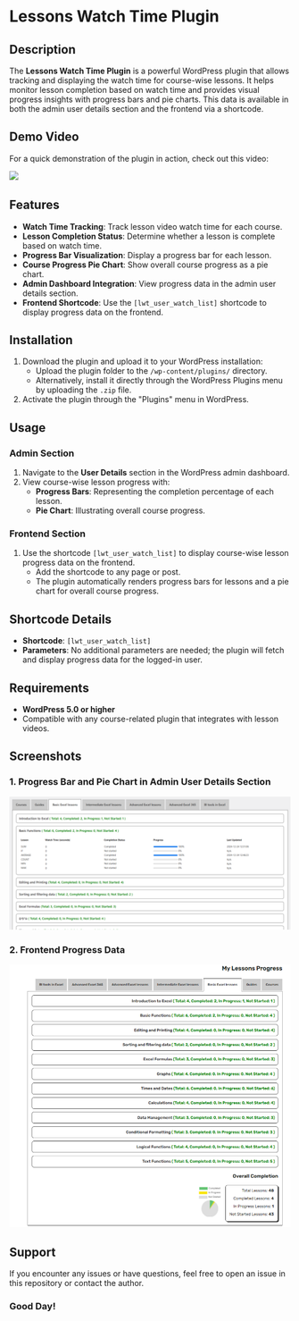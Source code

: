 # Lessons Watch Time Plugin

## Description

The **Lessons Watch Time Plugin** is a powerful WordPress plugin that allows tracking and displaying the watch time for course-wise lessons. It helps monitor lesson completion based on watch time and provides visual progress insights with progress bars and pie charts. This data is available in both the admin user details section and the frontend via a shortcode.

## Demo Video

For a quick demonstration of the plugin in action, check out this video:

[<img src="https://img.youtube.com/vi/pc-agyJc4RM/0.jpg">](https://www.youtube.com/watch?v=pc-agyJc4RM)

## Features

- **Watch Time Tracking**: Track lesson video watch time for each course.
- **Lesson Completion Status**: Determine whether a lesson is complete based on watch time.
- **Progress Bar Visualization**: Display a progress bar for each lesson.
- **Course Progress Pie Chart**: Show overall course progress as a pie chart.
- **Admin Dashboard Integration**: View progress data in the admin user details section.
- **Frontend Shortcode**: Use the `[lwt_user_watch_list]` shortcode to display progress data on the frontend.

## Installation

1. Download the plugin and upload it to your WordPress installation:
   - Upload the plugin folder to the `/wp-content/plugins/` directory.
   - Alternatively, install it directly through the WordPress Plugins menu by uploading the `.zip` file.
2. Activate the plugin through the "Plugins" menu in WordPress.

## Usage

### Admin Section

1. Navigate to the **User Details** section in the WordPress admin dashboard.
2. View course-wise lesson progress with:
   - **Progress Bars**: Representing the completion percentage of each lesson.
   - **Pie Chart**: Illustrating overall course progress.

### Frontend Section

1. Use the shortcode `[lwt_user_watch_list]` to display course-wise lesson progress data on the frontend.
   - Add the shortcode to any page or post.
   - The plugin automatically renders progress bars for lessons and a pie chart for overall course progress.

## Shortcode Details

- **Shortcode**: `[lwt_user_watch_list]`
- **Parameters**: No additional parameters are needed; the plugin will fetch and display progress data for the logged-in user.

## Requirements

- **WordPress 5.0 or higher**
- Compatible with any course-related plugin that integrates with lesson videos.

## Screenshots

### 1. Progress Bar and Pie Chart in Admin User Details Section

![Admin User Details Section Screenshot](https://raw.githubusercontent.com/dipankol09/wordpress-lessons-watch-time/main/admin-progress-screenshot.png)

### 2. Frontend Progress Data

![Frontend Progress Data Screenshot](https://raw.githubusercontent.com/dipankol09/wordpress-lessons-watch-time/main/frontend-progress-screenshot.png)

## Support

If you encounter any issues or have questions, feel free to open an issue in this repository or contact the author.

### Good Day!
